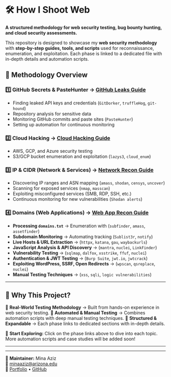 # 🛠️ How I Shoot Web

**A structured methodology for web security testing, bug bounty hunting, and cloud security assessments.**

This repository is designed to showcase my **web security methodology** with **step-by-step guides, tools, and scripts** used for reconnaissance, enumeration, and exploitation. Each phase is linked to a dedicated file with in-depth details and automation scripts.

## **🔹 Methodology Overview**

### **1️⃣ GitHub Secrets & PasteHunter** → [GitHub Leaks Guide](github_leaks.md)
- Finding leaked API keys and credentials (`GitDorker`, `truffleHog`, `git-hound`)
- Repository analysis for sensitive data
- Monitoring GitHub commits and paste sites (`PasteHunter`)
- Setting up automation for continuous monitoring

### **2️⃣ Cloud Hacking** → [Cloud Hacking Guide](cloud_hacking.md)
- AWS, GCP, and Azure security testing
- S3/GCP bucket enumeration and exploitation (`lazys3`, `cloud_enum`)
  
### **3️⃣ IP & CIDR (Network & Services)** → [Network Recon Guide](network_recon.md)
- Discovering IP ranges and ASN mapping (`amass`, `shodan`, `censys`, `uncover`)
- Scanning for exposed services (`nmap`, `masscan`)
- Exploiting misconfigured services (SMB, RDP, SSH, etc.)
- Continuous monitoring for new vulnerabilities (`Shodan alerts`)

### **4️⃣ Domains (Web Applications)** → [Web App Recon Guide](web_recon.md)
- **Processing `domains.txt`** → Enumeration with (`subfinder`, `amass`, `assetfinder`)
- **Subdomain Monitoring** → Automating tracking (`Sublist3r`, `notify`)
- **Live Hosts & URL Extraction** → (`httpx`, `katana`, `gau`, `waybackurls`)
- **JavaScript Analysis & API Discovery** → (`mantra`, `nuclei`, `LinkFinder`)
- **Vulnerability Testing** → (`sqlmap`, `dalfox`, `xsstrike`, `ffuf`, `nuclei`)
- **Authentication & JWT Testing** → (`Burp Suite`, `jwt.io`, `jwtcrack`)
- **Exploiting WordPress, SSRF, Open Redirects** → (`wpscan`, `qsreplace`, `nuclei`)
- **Manual Testing Techniques** → (`xss`, `sqli`, `logic vulnerabilities`)
---

## **🚀 Why This Project?**
🔹 **Real-World Testing Methodology** → Built from hands-on experience in web security testing.
🔹 **Automated & Manual Testing** → Combines automation scripts with deep manual testing techniques.
🔹 **Structured & Expandable** → Each phase links to dedicated sections with in-depth details.

🚀 **Start Exploring:** Click on the phase links above to dive into each topic. More automation scripts and case studies will be added soon!

---

---
📌 **Maintainer:** Mina Aziz  
📧 minaaziz@arizona.edu  
🔗 [Portfolio](https://minaaziz9.github.io/Mina-Portfolio) • [GitHub](github.com/minaaziz9)

